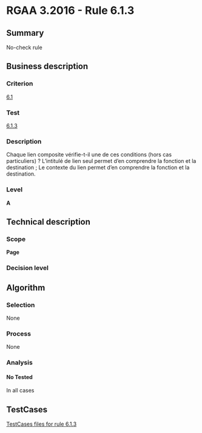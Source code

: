 # RGAA 3.2016 - Rule 6.1.3

## Summary
No-check rule


## Business description

### Criterion
[6.1](http://references.modernisation.gouv.fr/rgaa-accessibilite/criteres.html#crit-6-1)

### Test
[6.1.3](http://references.modernisation.gouv.fr/rgaa-accessibilite/criteres.html#test-6-1-3)

### Description
Chaque lien composite vérifie-t-il une de ces conditions (hors cas particuliers) ? L’intitulé de lien seul permet d’en comprendre la fonction et la destination ; Le contexte du lien permet d’en comprendre la fonction et la destination.

### Level
**A**


## Technical description

### Scope
**Page**

### Decision level


## Algorithm

### Selection
None

### Process
None

### Analysis

#### No Tested
In all cases


##  TestCases

[TestCases files for rule 6.1.3](https://github.com/Asqatasun/Asqatasun/tree/RGAA_3.2016/rules/rules-rgaa3.2016/src/test/resources/testcases/rgaa32016/Rgaa32016Rule060103/)


